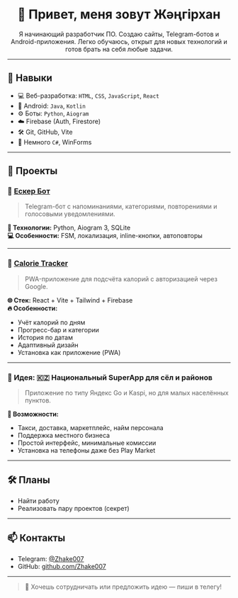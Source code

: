 <h1 align="center">👋 Привет, меня зовут Жәңгірхан</h1>

<p align="center">
  Я начинающий разработчик ПО. Создаю сайты, Telegram-ботов и Android-приложения. Легко обучаюсь, открыт для новых технологий и готов брать на себя любые задачи.
</p>

---

## 🧠 Навыки

- 💻 Веб-разработка: `HTML`, `CSS`, `JavaScript`, `React`
- 📱 Android: `Java`, `Kotlin`
- ⚙️ Боты: `Python`, `Aiogram`
- ☁️ Firebase (Auth, Firestore)
- 🛠 Git, GitHub, Vite
- 🧩 Немного `C#`, WinForms

---

## 🚀 Проекты

### 🔔 [Ескер Бот](https://t.me/anassk_bot)
> Telegram-бот с напоминаниями, категориями, повторениями и голосовыми уведомлениями.

**🔧 Технологии:** Python, Aiogram 3, SQLite  
**💻 Особенности:** FSM, локализация, inline-кнопки, автоповторы

---

### 🥗 [Calorie Tracker](https://github.com/Zhake007/calorie-tracker)
> PWA-приложение для подсчёта калорий с авторизацией через Google.

**🌐 Стек:** React + Vite + Tailwind + Firebase  
**🔥 Особенности:**
- Учёт калорий по дням
- Прогресс-бар и категории
- История по датам
- Адаптивный дизайн
- Установка как приложение (PWA)

---

### 🧩 Идея: 🇰🇿 Национальный SuperApp для сёл и районов
> Приложение по типу Яндекс Go и Kaspi, но для малых населённых пунктов.

**📌 Возможности:**
- Такси, доставка, маркетплейс, найм персонала
- Поддержка местного бизнеса
- Простой интерфейс, минимальные комиссии
- Установка на телефоны даже без Play Market

---

## 🛠 Планы
- Найти работу
- Реализовать пару проектов (секрет)
---

## 📫 Контакты

- Telegram: [@Zhake007](https://t.me/Zhake007)
- GitHub: [github.com/Zhake007](https://github.com/Zhake007)

---

> 💬 Хочешь сотрудничать или предложить идею — пиши в телегу!

